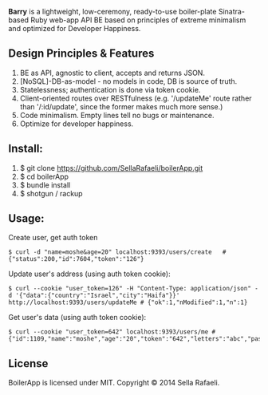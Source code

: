 **Barry** is a lightweight, low-ceremony, ready-to-use boiler-plate Sinatra-based Ruby web-app API BE based on principles of extreme minimalism and optimized for Developer Happiness. 

## Design Principles & Features
1. BE as API, agnostic to client, accepts and returns JSON. 
2. [NoSQL]-DB-as-model - no models in code, DB is source of truth.
3. Statelessness; authentication is done via token cookie.
4. Client-oriented routes over RESTfulness (e.g. '/updateMe' route rather than '/:id/update', since the former makes much more sense.)
5. Code minimalism. Empty lines tell no bugs or maintenance. 
6. Optimize for developer happiness. 

## Install:
1. $ git clone https://github.com/SellaRafaeli/boilerApp.git
2. $ cd boilerApp
3. $ bundle install
4. $ shotgun / rackup 

## Usage: 
 
Create user, get auth token 

```	
$ curl -d "name=moshe&age=20" localhost:9393/users/create	# {"status":200,"id":7604,"token":"126"}
```

Update user's address (using auth token cookie):

```
$ curl --cookie "user_token=126" -H "Content-Type: application/json" -d '{"data":{"country":"Israel","city":"Haifa"}}' http://localhost:9393/users/updateMe # {"ok":1,"nModified":1,"n":1}
```
 
Get user's data (using auth token cookie):

```
$ curl --cookie "user_token=642" localhost:9393/users/me # {"id":1109,"name":"moshe","age":"20","token":"642","letters":"abc","password":"xyz"}
```

## License
BoilerApp is licensed under MIT. Copyright © 2014 Sella Rafaeli.